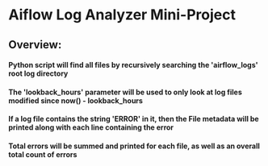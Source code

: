 # Aiflow Log Analyzer Mini-Project

## Overview:
#### Python script will find all files by recursively searching the 'airflow_logs' root log directory
#### The 'lookback_hours' parameter will be used to only look at log files modified since now() - lookback_hours
#### If a log file contains the string 'ERROR' in it, then the File metadata will be printed along with each line containing the error
#### Total errors will be summed and printed for each file, as well as an overall total count of errors